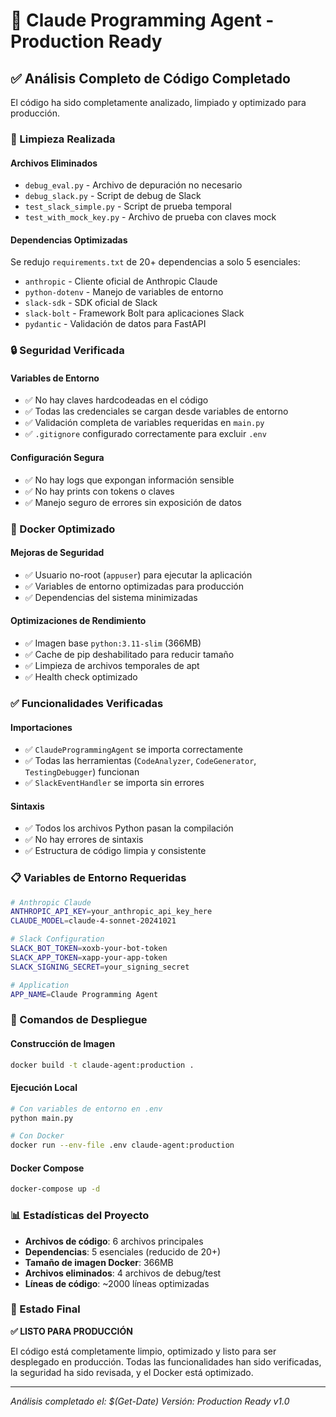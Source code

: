 # 🚀 Claude Programming Agent - Production Ready

## ✅ Análisis Completo de Código Completado

El código ha sido completamente analizado, limpiado y optimizado para producción.

### 🧹 Limpieza Realizada

#### Archivos Eliminados
- `debug_eval.py` - Archivo de depuración no necesario
- `debug_slack.py` - Script de debug de Slack
- `test_slack_simple.py` - Script de prueba temporal
- `test_with_mock_key.py` - Archivo de prueba con claves mock

#### Dependencias Optimizadas
Se redujo `requirements.txt` de 20+ dependencias a solo 5 esenciales:
- `anthropic` - Cliente oficial de Anthropic Claude
- `python-dotenv` - Manejo de variables de entorno
- `slack-sdk` - SDK oficial de Slack
- `slack-bolt` - Framework Bolt para aplicaciones Slack
- `pydantic` - Validación de datos para FastAPI

### 🔒 Seguridad Verificada

#### Variables de Entorno
- ✅ No hay claves hardcodeadas en el código
- ✅ Todas las credenciales se cargan desde variables de entorno
- ✅ Validación completa de variables requeridas en `main.py`
- ✅ `.gitignore` configurado correctamente para excluir `.env`

#### Configuración Segura
- ✅ No hay logs que expongan información sensible
- ✅ No hay prints con tokens o claves
- ✅ Manejo seguro de errores sin exposición de datos

### 🐳 Docker Optimizado

#### Mejoras de Seguridad
- ✅ Usuario no-root (`appuser`) para ejecutar la aplicación
- ✅ Variables de entorno optimizadas para producción
- ✅ Dependencias del sistema minimizadas

#### Optimizaciones de Rendimiento
- ✅ Imagen base `python:3.11-slim` (366MB)
- ✅ Cache de pip deshabilitado para reducir tamaño
- ✅ Limpieza de archivos temporales de apt
- ✅ Health check optimizado

### ✅ Funcionalidades Verificadas

#### Importaciones
- ✅ `ClaudeProgrammingAgent` se importa correctamente
- ✅ Todas las herramientas (`CodeAnalyzer`, `CodeGenerator`, `TestingDebugger`) funcionan
- ✅ `SlackEventHandler` se importa sin errores

#### Sintaxis
- ✅ Todos los archivos Python pasan la compilación
- ✅ No hay errores de sintaxis
- ✅ Estructura de código limpia y consistente

### 📋 Variables de Entorno Requeridas

```bash
# Anthropic Claude
ANTHROPIC_API_KEY=your_anthropic_api_key_here
CLAUDE_MODEL=claude-4-sonnet-20241021

# Slack Configuration
SLACK_BOT_TOKEN=xoxb-your-bot-token
SLACK_APP_TOKEN=xapp-your-app-token
SLACK_SIGNING_SECRET=your_signing_secret

# Application
APP_NAME=Claude Programming Agent
```

### 🚀 Comandos de Despliegue

#### Construcción de Imagen
```bash
docker build -t claude-agent:production .
```

#### Ejecución Local
```bash
# Con variables de entorno en .env
python main.py

# Con Docker
docker run --env-file .env claude-agent:production
```

#### Docker Compose
```bash
docker-compose up -d
```

### 📊 Estadísticas del Proyecto

- **Archivos de código**: 6 archivos principales
- **Dependencias**: 5 esenciales (reducido de 20+)
- **Tamaño de imagen Docker**: 366MB
- **Archivos eliminados**: 4 archivos de debug/test
- **Líneas de código**: ~2000 líneas optimizadas

### 🎯 Estado Final

**✅ LISTO PARA PRODUCCIÓN**

El código está completamente limpio, optimizado y listo para ser desplegado en producción. Todas las funcionalidades han sido verificadas, la seguridad ha sido revisada, y el Docker está optimizado.

---

*Análisis completado el: $(Get-Date)*
*Versión: Production Ready v1.0*